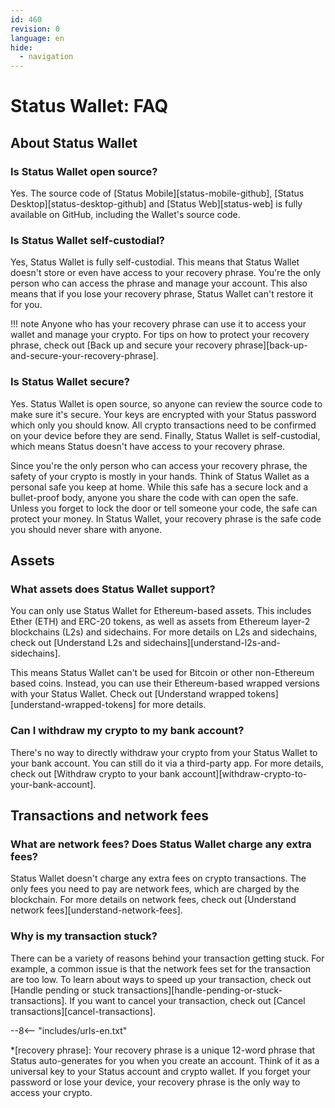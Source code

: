 ```yaml
---
id: 460
revision: 0
language: en
hide:
  - navigation
---
```


# Status Wallet: FAQ

## About Status Wallet

### Is Status Wallet open source?

Yes. The source code of [Status Mobile][status-mobile-github], [Status Desktop][status-desktop-github] and [Status Web][status-web] is fully available on GitHub, including the Wallet's source code.

### Is Status Wallet self-custodial?

Yes, Status Wallet is fully self-custodial. This means that Status Wallet doesn't store or even have access to your recovery phrase. You're the only person who can access the phrase and manage your account. This also means that if you lose your recovery phrase, Status Wallet can't restore it for you.

!!! note
    Anyone who has your recovery phrase can use it to access your wallet and manage your crypto. For tips on how to protect your recovery phrase, check out [Back up and secure your recovery phrase][back-up-and-secure-your-recovery-phrase].

### Is Status Wallet secure?

Yes. Status Wallet is open source, so anyone can review the source code to make sure it's secure. Your keys are encrypted with your Status password which only you should know. All crypto transactions need to be confirmed on your device before they are send. Finally, Status Wallet is self-custodial, which means Status doesn't have access to your recovery phrase.

Since you're the only person who can access your recovery phrase, the safety of your crypto is mostly in your hands. Think of Status Wallet as a personal safe you keep at home. While this safe has a secure lock and a bullet-proof body, anyone you share the code with can open the safe. Unless you forget to lock the door or tell someone your code, the safe can protect your money. In Status Wallet, your recovery phrase is the safe code you should never share with anyone.

## Assets

### What assets does Status Wallet support?

You can only use Status Wallet for Ethereum-based assets. This includes Ether (ETH) and ERC-20 tokens, as well as assets from Ethereum layer-2 blockchains (L2s) and sidechains. For more details on L2s and sidechains, check out [Understand L2s and sidechains][understand-l2s-and-sidechains].

This means Status Wallet can't be used for Bitcoin or other non-Ethereum based coins. Instead, you can use their Ethereum-based wrapped versions with your Status Wallet. Check out [Understand wrapped tokens][understand-wrapped-tokens] for more details.

### Can I withdraw my crypto to my bank account?

There's no way to directly withdraw your crypto from your Status Wallet to your bank account. You can still do it via a third-party app. For more details, check out [Withdraw crypto to your bank account][withdraw-crypto-to-your-bank-account].

## Transactions and network fees

### What are network fees? Does Status Wallet charge any extra fees?

Status Wallet doesn't charge any extra fees on crypto transactions. The only fees you need to pay are network fees, which are charged by the blockchain. For more details on network fees, check out [Understand network fees][understand-network-fees].

### Why is my transaction stuck?

There can be a variety of reasons behind your transaction getting stuck. For example, a common issue is that the network fees set for the transaction are too low. To learn about ways to speed up your transaction, check out [Handle pending or stuck transactions][handle-pending-or-stuck-transactions]. If you want to cancel your transaction, check out [Cancel transactions][cancel-transactions].

--8<-- "includes/urls-en.txt"

*[recovery phrase]: Your recovery phrase is a unique 12-word phrase that Status auto-generates for you when you create an account. Think of it as a universal key to your Status account and crypto wallet. If you forget your password or lose your device, your recovery phrase is the only way to access your crypto.
